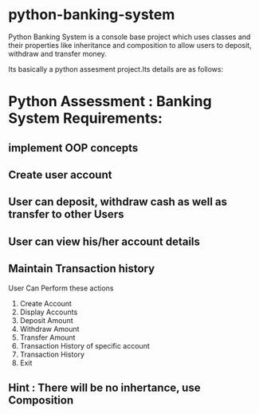 # python-banking-system
Python Banking System is a console base project which uses classes and their properties like inheritance and composition to allow users to deposit, withdraw and transfer money.

Its basically a python assesment project.Its details are as follows:

# Python Assessment : Banking System Requirements:

## implement OOP concepts
## Create user account
## User can deposit, withdraw cash as well as transfer to other Users
## User can view his/her account details
## Maintain Transaction history

 User Can Perform these actions

 1. Create Account
 2. Display Accounts
 3. Deposit Amount
 4. Withdraw Amount
 5. Transfer Amount
 6. Transaction History of specific account
 7. Transaction History
 8. Exit

## Hint : There will be no inhertance, use Composition
